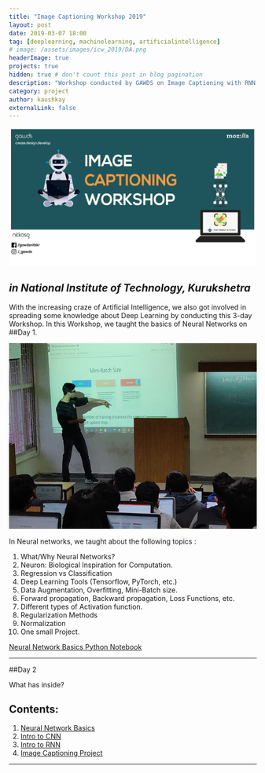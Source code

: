 ```yaml
---
title: "Image Captioning Workshop 2019"
layout: post
date: 2019-03-07 18:00
tag: [deeplearning, machinelearning, artificialintelligence]
# image: /assets/images/icw_2019/DA.png
headerImage: true
projects: true
hidden: true # don't count this post in blog pagination
description: "Workshop conducted by GAWDS on Image Captioning with RNN & CNN"
category: project
author: kaushkay
externalLink: false
---
```


![Poster](/assets/images/icw_2019/image_caption_poster.jpg)


*in National Institute of Technology, Kurukshetra*
---

With the increasing craze of Artificial Intelligence, we also got involved in spreading some knowledge about Deep Learning by conducting this 3-day Workshop.
In this Workshop, we taught the basics of Neural Networks on ##Day 1.

![pic2](/assets/images/icw_2019/pic2.jpg)

In Neural networks, we taught about the following topics :
1. What/Why Neural Networks?
2. Neuron: Biological Inspiration for Computation.
3. Regression vs Classification
4. Deep Learning Tools (Tensorflow, PyTorch, etc.)
5. Data Augmentation, Overfitting, Mini-Batch size.
6. Forward propagation, Backward propagation, Loss Functions, etc.
7. Different types of Activation function.
8. Regularization Methods
9. Normalization
10. One small Project.

[Neural Network Basics Python Notebook](https://github.com/Abhi-1198/Image-Captioning-Workshop/blob/master/Neural%20Network%20Basics/Neural%20Network%20Basics.ipynb)

---

##Day 2




What has inside?

## Contents:
1. [Neural Network Basics](https://github.com/Abhi-1198/Image-Captioning-Workshop/tree/master/Neural%20Network%20Basics)
2. [Intro to CNN](https://github.com/Abhi-1198/Image-Captioning-Workshop/tree/master/CNN)
3. [Intro to RNN](https://github.com/Abhi-1198/Image-Captioning-Workshop/tree/master/RNN)
4. [Image Captioning Project](https://github.com/Abhi-1198/Image-Captioning-Workshop/tree/master/image-captioning)

---
